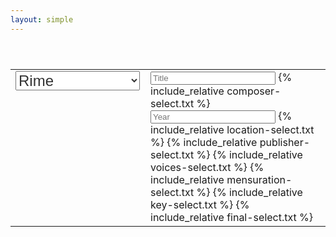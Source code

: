 ```yaml
---
layout: simple
---
```


<style>

.select {
	font-size: 18pt;
	color: #333;
}

</style>


<table style="padding-top:40px; padding-bottom:40px" width="100%">
<tr><td style="width:200px; vertical-align:top">

<select class="genre select">
	<option value="rime">Rime</option>
	<option value="aminta">Aminta</option>
	<option value="gerusalemme">Gerusalemme</option>
	<option value="ecloghe">Ecloghe</option>
	<option value="rinaldo">Rinaldo</option>
	<option value="lagrime">Lagrime</option>
	<option value="torrismondo">Re Torrismondo</option>
	<option value="conquistata">Gerusalemme c.</option>
	<option value="all">all genres</option>
</select>

<br>
<div id="work-count"></div>
</td><td style="vertical-align:top">
<input style="width:200px;" placeholder="Title" id="browse-title" value="" />
{% include_relative composer-select.txt %}
<input style="width:200px;" placeholder="Year" id="browse-year" value="" />
{% include_relative location-select.txt %}
{% include_relative publisher-select.txt %}
<!--
<input style="width:200px;" placeholder="Orig. voices" id="browse-ovoices" value="" />
<input style="width:200px;" placeholder="Extant voices" id="browse-evoices" value="" />
-->
{% include_relative voices-select.txt %}
{% include_relative mensuration-select.txt %}
{% include_relative key-select.txt %}
{% include_relative final-select.txt %}

</td>
</tr>
</table>

<div id="browse-results">

</div>

